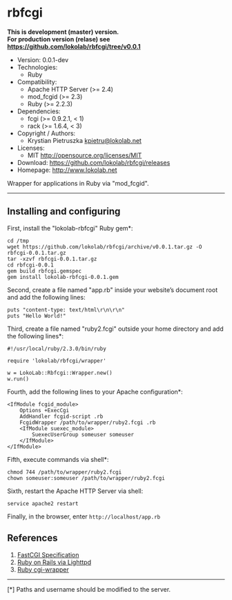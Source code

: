 rbfcgi
======
**This is development (master) version.<br> For production version (relase) see
<https://github.com/lokolab/rbfcgi/tree/v0.0.1>**
- Version: 0.0.1-dev
- Technologies:
  - Ruby
- Compatibility:
  - Apache HTTP Server (>= 2.4)
  - mod_fcgid (>= 2.3)
  - Ruby (>= 2.2.3)
- Dependencies:
  - fcgi (>= 0.9.2.1, < 1)
  - rack (>= 1.6.4, < 3)
- Copyright / Authors:
  - Krystian Pietruszka <kpietru@lokolab.net>
- Licenses:
  - MIT <http://opensource.org/licenses/MIT>
- Download: <https://github.com/lokolab/rbfcgi/releases>
- Homepage: <http://www.lokolab.net>

Wrapper for applications in Ruby via "mod_fcgid".
_________________________________________________

Installing and configuring
--------------------------

First, install the "lokolab-rbfcgi" Ruby gem*:

    cd /tmp
    wget https://github.com/lokolab/rbfcgi/archive/v0.0.1.tar.gz -O rbfcgi-0.0.1.tar.gz
    tar -xzvf rbfcgi-0.0.1.tar.gz
    cd rbfcgi-0.0.1
    gem build rbfcgi.gemspec
    gem install lokolab-rbfcgi-0.0.1.gem

Second, create a file named "app.rb" inside your
website’s document root and add the following lines:

    puts "content-type: text/html\r\n\r\n"
    puts "Hello World!"

Third, create a file named "ruby2.fcgi" outside
your home directory and add the following lines*:

    #!/usr/local/ruby/2.3.0/bin/ruby

    require 'lokolab/rbfcgi/wrapper'

    w = LokoLab::Rbfcgi::Wrapper.new()
    w.run()

Fourth, add the following lines to your Apache configuration*:

    <IfModule fcgid_module>
        Options +ExecCgi
        AddHandler fcgid-script .rb
        FcgidWrapper /path/to/wrapper/ruby2.fcgi .rb
        <IfModule suexec_module>
            SuexecUserGroup someuser someuser
        </IfModule>
    </IfModule>

Fifth, execute commands via shell*:

    chmod 744 /path/to/wrapper/ruby2.fcgi
    chown someuser:someuser /path/to/wrapper/ruby2.fcgi

Sixth, restart the Apache HTTP Server via shell:

    service apache2 restart

Finally, in the browser, enter `http://localhost/app.rb`

References
----------

1. [FastCGI Specification][1]
2. [Ruby on Rails via Lighttpd][2]
3. [Ruby cgi-wrapper][3]

[1]: http://web.archive.org/web/20160306081510/http://fastcgi.com/drupal/node/6?q=node/22
[2]: http://cholla.mmto.org/computers/web/rails/lighttpd_rails.html
[3]: http://svn.coderepos.org/share/lang/ruby/misc/cgi-wrapper/ruby-fcgi.rb

________________________________________________________
[*] Paths and username should be modified to the server.

